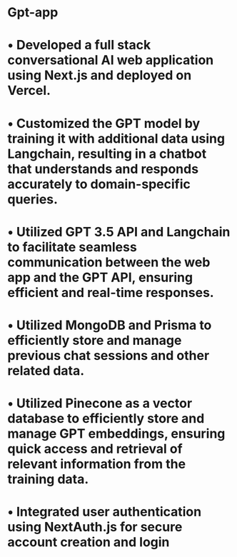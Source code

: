 # Gpt-app

# •	Developed a full stack conversational AI web application using Next.js and deployed on Vercel.
# •	Customized the GPT model by training it with additional data using Langchain, resulting in a chatbot that understands and responds accurately to domain-specific queries.
# •	Utilized GPT 3.5 API and Langchain to facilitate seamless communication between the web app and the GPT API, ensuring efficient and real-time responses.
# •	Utilized MongoDB and Prisma to efficiently store and manage previous chat sessions and other related data.
# •	Utilized Pinecone as a vector database to efficiently store and manage GPT embeddings, ensuring quick access and retrieval of relevant information from the training data.
# •	Integrated user authentication using NextAuth.js for secure account creation and login
